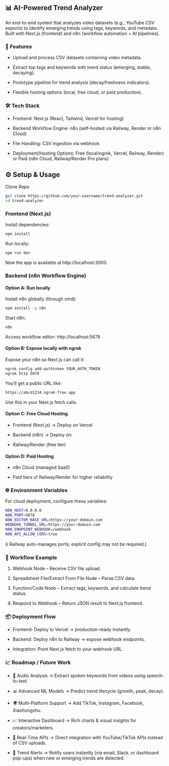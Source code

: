## 📊 AI-Powered Trend Analyzer

An end-to-end system that analyzes video datasets (e.g., YouTube CSV exports) to identify emerging trends using tags, keywords, and metadata.
Built with Next.js (frontend) and n8n (workflow automation + AI pipelines).

### 🚀 Features

- Upload and process CSV datasets containing video metadata.

- Extract top tags and keywords with trend status (emerging, stable, decaying).

- Prototype pipeline for trend analysis (decay/freshness indicators).

- Flexible hosting options (local, free cloud, or paid production).

### 🛠️ Tech Stack

- Frontend: Next.js (React, Tailwind, Vercel for hosting)

- Backend Workflow Engine: n8n (self-hosted via Railway, Render or n8n Cloud)

- File Handling: CSV ingestion via webhook

- Deployment/Hosting Options: Free (local/ngrok, Vercel, Railway, Render) or Paid (n8n Cloud, Railway/Render Pro plans)

## ⚙️ Setup & Usage
Clone Repo
```bash
git clone https://github.com/your-username/trend-analyzer.git
cd trend-analyzer
```

### Frontend (Next.js)

Install dependencies:
```bash
npm install
```
Run locally:
```bash
npm run dev
```
Now the app is available at http://localhost:3000.

### Backend (n8n Workflow Engine)
#### Option A: Run locally

Install n8n globally (through cmd):
```bash
npm install -g n8n
```

Start n8n:
```bash
n8n
```
Access workflow editor: http://localhost:5678

#### Option B: Expose locally with ngrok

Expose your n8n so Next.js can call it:
```bash
ngrok config add-authtoken YOUR_AUTH_TOKEN
ngrok http 5678
```

You’ll get a public URL like:
```bash
https://abcd1234.ngrok-free.app
```
Use this in your Next.js fetch calls.

#### Option C: Free Cloud Hosting

- Frontend (Next.js) → Deploy on Vercel

- Backend (n8n) → Deploy on:

- Railway/Render (free tier)

#### Option D: Paid Hosting

- n8n Cloud (managed SaaS)

- Paid tiers of Railway/Render for higher reliability

### 🌐 Environment Variables

For cloud deployment, configure these variables:
```bash
N8N_HOST=0.0.0.0
N8N_PORT=5678
N8N_EDITOR_BASE_URL=https://your-domain.com
WEBHOOK_TUNNEL_URL=https://your-domain.com
N8N_ENDPOINT_WEBHOOK=/webhook
N8N_API_ALLOW_CORS=true
```
(ℹ️ Railway auto-manages ports; explicit config may not be required.)

### 📂 Workflow Example

1. Webhook Node – Receive CSV file upload.

2. Spreadsheet File/Extract From File Node – Parse CSV data.

3. Function/Code Node – Extract tags, keywords, and calculate trend status.

4. Respond to Webhook – Return JSON result to Next.js frontend.

### 📦 Deployment Flow

- Frontend: Deploy to Vercel → production-ready instantly.

- Backend: Deploy n8n to Railway → expose webhook endpoints.

- Integration: Point Next.js fetch to your webhook URL.

### 📈 Roadmap / Future Work

- 🎵 Audio Analysis → Extract spoken keywords from videos using speech-to-text.

- 📊 Advanced ML Models → Predict trend lifecycle (growth, peak, decay).

- 🌍 Multi-Platform Support → Add TikTok, Instagram, Facebook, Xiaohongshu.

- 📈 Interactive Dashboard → Rich charts & visual insights for creators/marketers.

- 🔗 Real-Time APIs → Direct integration with YouTube/TikTok APIs instead of CSV uploads.

- 🔔 Trend Alerts → Notify users instantly (via email, Slack, or dashboard pop-ups) when new or emerging trends are detected.
